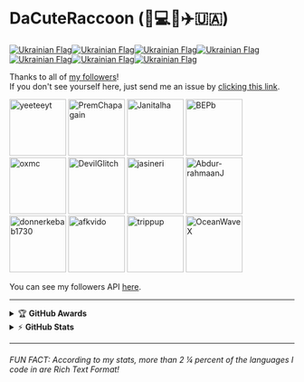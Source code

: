 # DaCuteRaccoon (:raccoon::computer::globe_with_meridians::airplane::ukraine:)

[![Ukrainian Flag](https://github.githubassets.com/images/icons/emoji/unicode/1f1fa-1f1e6.png?v8)![Ukrainian Flag](https://github.githubassets.com/images/icons/emoji/unicode/1f1fa-1f1e6.png?v8)![Ukrainian Flag](https://github.githubassets.com/images/icons/emoji/unicode/1f1fa-1f1e6.png?v8)![Ukrainian Flag](https://github.githubassets.com/images/icons/emoji/unicode/1f1fa-1f1e6.png?v8)![Ukrainian Flag](https://github.githubassets.com/images/icons/emoji/unicode/1f1fa-1f1e6.png?v8)![Ukrainian Flag](https://github.githubassets.com/images/icons/emoji/unicode/1f1fa-1f1e6.png?v8)![Ukrainian Flag](https://github.githubassets.com/images/icons/emoji/unicode/1f1fa-1f1e6.png?v8)](https://github.com/DaCuteRaccoon/StandWithUkraine)

Thanks to all of [my followers](https://github.com/DaCuteRaccoon?tab=followers)!
<br>
If you don't see yourself here, just send me an issue by [clicking this link](https://github.com/DaCuteRaccoon/DaCuteRaccoon/issues/new/?title=Add%20to%20follower%20list&body=Hi!%20I%20don%27t%20currently%20see%20myself%20on%20your%20list%20of%20followers.%20Is%20it%20possible%20to%20add%20me?%20Thanks!).

<img alt="yeeteeyt" src="https://avatars.githubusercontent.com/u/77510164?v=4" height="100" /> <img alt="PremChapagain" src="https://avatars.githubusercontent.com/u/47587012?s=100&v=4" height="100" /> <img alt="Janitalha" src="https://avatars.githubusercontent.com/u/100528621?s=100&v=4" height="100" /> <img alt="BEPb" src="https://avatars.githubusercontent.com/u/57312267?s=100&v=4" height="100" /> <img alt="oxmc" src="https://avatars.githubusercontent.com/u/67136658?s=100&v=4" height="100" /> <img alt="DevilGlitch" src="https://avatars.githubusercontent.com/u/73667748?s=100&v=4" height="100" /> <img alt="jasineri" src="https://avatars.githubusercontent.com/u/17604010?s=100&v=4" height="100" /> <img alt="Abdur-rahmaanJ" src="https://avatars.githubusercontent.com/u/22630684?s=100&v=4" height="100" /> <img alt="donnerkebab1730" src="https://avatars.githubusercontent.com/u/80350015?s=100&v=4" height="100" /> <img alt="afkvido" src="https://avatars.githubusercontent.com/u/69060894?s=100&v=4" height="100" /> <img alt="trippup" src="https://avatars.githubusercontent.com/u/67765147?s=100&v=4" height="100" /> <img alt="OceanWaveX" src="https://avatars.githubusercontent.com/u/95715605?s=100&v=4" height="100" />

You can see my followers API [here](https://api.github.com/users/DaCuteRaccoon/followers).
<!--
[![Typing SVG](https://readme-typing-svg.herokuapp.com/?lines=First+line+of+text;Second+line+of+text)](https://git.io/typing-svg)
-->

---

<!-- markdownlint-disable MD033 -->
<details>
    <summary>&#127942 <b>GitHub Awards</b></summary><br/>

![Github Trophy](https://github-profile-trophy.vercel.app/?username=dacuteraccoon)

</details>

<details>
    <summary>&#9889 <b>GitHub Stats</b></summary><br/>

[![DaCuteRaccoon Github Stats](https://readme-stats.warengonzaga.com/api?username=dacuteraccoon&show_icons=true&count_private=true)](https://github.com/warengonzaga/github-readme-stats) [![Top Language](https://readme-stats.warengonzaga.com/api/top-langs?username=dacuteraccoon&layout=compact)](https://github.com/warengonzaga/github-readme-stats)

</details>
<!-- markdownlint-enable MD033 -->

---

###### FUN FACT: According to my stats, more than 2 &frac14; percent of the languages I code in are Rich Text Format!
